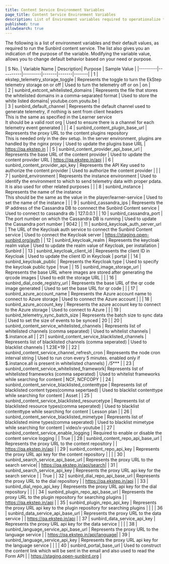 ```yaml
---
title: Content Service Environment Variables
page_title: Content Service Environment Variables
description: List of Environment variables required to operationalize the Sunbird content service 
published: true
allowSearch: true
---
```


The following is a list of environment variables and their default values, as required to run the Sunbird content service. The list also gives you an indication of the purpose of the variable. Modifying the variable value, allows you to change default behavior based on your need or purpose.  
 	 
| S No. | Variable Name | Description| Purpose | Sample Value |
|---------|----------|---------|-------|-------|-------|
| 1  | ekstep_telemetry_storage_toggle | Represents the toggle to turn the EkStep telemetry storage on or off |  Used to turn the telemetry off or on  | on |	
| 2  | sunbird_extcont_whitelisted_domains | Represents the file that stores the whitelisted domains in a comma-separated format | Used to store the white listed domains| youtube.com.youtu.be |  
|  3 | sunbird_default_channel | Represents the default channel used to generate telemetry, if nothing is sent from client headers<br/>This is the same as specified in the Learner service<br/>It should be a valid root org | Used to ensure there is a channel for each telemetry event generated |  |
| 4 | sunbird_content_plugin_base_url | Represents the proxy URL to the content plugins repository<br/> This is needed only in the dev setup. In the server environment, plugins are handled by the nginx proxy | Used to update the plugins base URL | https://qa.ekstep.in |
|  5 | sunbird_content_provider_api_base_url | Represents the base URL of the content provider | Used to update the content provider URL  | https://qa.ekstep.in/api |
|  6 | sunbird_content_provider_api_key | Represents the API Key used to authorize the content provider | Used to authorize the content provider  |  |
|  7 | sunbird_environment | Represents the instance environment | Used to identify the environment to which to send telemetry data with proper pdata. It is also used for other related purposes |  |
|  8 | sunbird_instance | Represents the name of the instance<br/> This should be the same as the value in the player/learner-service | Used to set the name of the instance |  |
|  9 | sunbird_cassandra_ips | Represents the IP address of the Cassandra DB to connnect the Sunbird Content service | Used to connect to cassandra db  | 127.0.0.1 |
|  10 | sunbird_cassandra_port | The port number on which the Cassandra DB is running | Used to update the Cassandra port number | 9042 |
|  11 | sunbird_keycloak_auth_server_url | The URL of the Keycloak auth service to connect the Sunbird Content service | Used to connect the Keycloak server | https://staging.open-sunbird.org/auth |
|  12 | sunbird_keycloak_realm | Represents the keycloak realm value | Used to update the realm value of Keycloak, per installation | Sunbird |
|  13 | sunbird_keycloak_client_id | Represents the client ID in Keycloak  | Used to update the client ID in Keycloak | portal |
|  14 | sunbird_keycloak_public | Represents the Keycloak type | Used to specify the keycloak public type  | true |
|  15 | sunbird_image_storage_url | Represents the base URL where images are stored after generating the qrcode images | Used to edit the storage URL |  |
|  16 | sunbird_dial_code_registry_url | Represents the base URL of the qr code image generated | Used to set the base URL for qr code |  |
|  17 | sunbird_azure_account_name | Represents the Azure account name to connect to Azure storage | Used to connect the Azure account  |  |
|  18 | sunbird_azure_account_key | Represents the azure account key to connect to the Azure storage | Used to connect to Azure |  |
|  19 | sunbird_telemetry_sync_batch_size | Represents the batch size to sync data  | Used to set the size of events to be synced | 20 |
|  20 | sunbird_content_service_whitelisted_channels | Represents list of whitelisted channels (comma separated) | Used to whitelist channels | $.instance.all |
|  21 | sunbird_content_service_blacklisted_channels | Represents list of blacklisted channels (comma seperated) | Used to blacklist channels | 1.23E+19 | 
|  22 | sunbird_content_service_channel_refresh_cron | Represents the node cron interval string | Used to run cron every 5 minutes. enabled only if $.instance.all is present in whitelisted channels) | */5**** | 
|  23 | sunbird_content_service_whitelisted_framework| Represents list of whitelisted frameworks (comma seperated) | Used to whitelist frameworks while searching for content | NCF, NCFCOPY |
|  24 | sunbird_content_service_blacklisted_contenttype | Represents list of blacklisted content types(comma sepertaed) | Used to blacklist contenttype while searching for content | Asset | 
|  25 | sunbird_content_service_blacklisted_resourcetype | Represents list of blacklisted resource types(comma seperated) | Used to blacklist contenttype while searching for content | Lesson plan | 
|  26 | sunbird_content_service_blacklisted_mimetype | Represents list of blacklisted mime types(comma seperated) | Used to blacklist mimetype while searching for content | video/x-youtube | 
|  27 | sunbird_content_service_enable_logging | Required to enable or disable the content service logging | | True |
|  28 | sunbird_content_repo_api_base_url | Represents the proxy URL to the content repository | | https://qa.ekstep.in/api |
|  29 | sunbird_content_repo_api_key | Represents the proxy URL api key for the content repository | | |
|  30 | sunbird_search_service_api_base_url | Represents the proxy URL to the search service| | https://qa.ekstep.in/api/search|
|  31 | sunbird_search_service_api_key | Represents the proxy URL api key for the search service | | True |
|  32 | sunbird_dial_repo_api_base_url | Represents the proxy URL to the dial repository | | https://qa.ekstep.in/api |
|  33 | sunbird_dial_repo_api_key | Represents the proxy URL api key for the dial repository | | |
|  34 | sunbird_plugin_repo_api_base_url | Represents the proxy URL to the plugin repository for searching plugins | | https://qa.ekstep.in/api |
|  35 | sunbird_plugin_repo_api_key | Represents the proxy URL api key to the plugin repository for searching plugins | | |
|  36 | sunbird_data_service_api_base_url | Represents the proxy URL to the data service | | https://qa.ekstep.in/api |
|  37 | sunbird_data_service_api_key | Represents the proxy URL api key for the data service | | |
|  38 | sunbird_language_service_api_base_url |  Represents the proxy URL to the language service | | https://qa.ekstep.in/api/language|
|  39 | sunbird_language_service_api_key | Represents the proxy URL api key for the language service | | |
|  40 | sunbird_portal_base_url | Used to construct the content link which will be sent in the email and also used to read the Form API | | https://staging.open-sunbird.org |






